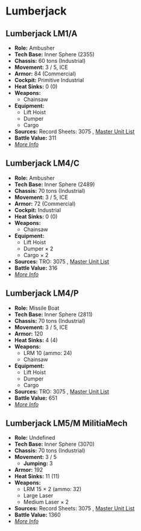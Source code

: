 # Lumberjack 

## Lumberjack LM1/A 

- **Role:** Ambusher 
- **Tech Base:** Inner Sphere (2355) 
- **Chassis:** 60 tons (Industrial) 
- **Movement:** 3 / 5, ICE 
- **Armor:** 84 (Commercial) 
- **Cockpit:** Primitive Industrial 
- **Heat Sinks:** 0 (0) 
- **Weapons:** 
  - Chainsaw 
- **Equipment:** 
  - Lift Hoist 
  - Dumper 
  - Cargo 
- **Sources:** Record Sheets: 3075 , [Master Unit List](http://masterunitlist.info/Unit/Details/4545) 
- **Battle Value:** 311 
- [*More Info*](lumberjack/lumberjack_lm1_a.md) 

## Lumberjack LM4/C 

- **Role:** Ambusher 
- **Tech Base:** Inner Sphere (2489) 
- **Chassis:** 70 tons (Industrial) 
- **Movement:** 3 / 5, ICE 
- **Armor:** 72 (Commercial) 
- **Cockpit:** Industrial 
- **Heat Sinks:** 0 (0) 
- **Weapons:** 
  - Chainsaw 
- **Equipment:** 
  - Lift Hoist 
  - Dumper × 2 
  - Cargo × 2 
- **Sources:** TRO: 3075 , [Master Unit List](http://masterunitlist.info/Unit/Details/1960) 
- **Battle Value:** 316 
- [*More Info*](lumberjack/lumberjack_lm4_c.md) 

## Lumberjack LM4/P 

- **Role:** Missile Boat 
- **Tech Base:** Inner Sphere (2811) 
- **Chassis:** 70 tons (Industrial) 
- **Movement:** 3 / 5, ICE 
- **Armor:** 120 
- **Heat Sinks:** 4 (4) 
- **Weapons:** 
  - LRM 10 (ammo: 24) 
  - Chainsaw 
- **Equipment:** 
  - Lift Hoist 
  - Dumper 
  - Cargo 
- **Sources:** TRO: 3075 , [Master Unit List](http://masterunitlist.info/Unit/Details/1961) 
- **Battle Value:** 651 
- [*More Info*](lumberjack/lumberjack_lm4_p.md) 

## Lumberjack LM5/M MilitiaMech 

- **Role:** Undefined 
- **Tech Base:** Inner Sphere (3070) 
- **Chassis:** 70 tons (Industrial) 
- **Movement:** 3 / 5 
  - **Jumping:** 3 
- **Armor:** 192 
- **Heat Sinks:** 11 (11) 
- **Weapons:** 
  - LRM 15 × 2 (ammo: 32) 
  - Large Laser 
  - Medium Laser × 2 
- **Sources:** Record Sheets: 3075 , [Master Unit List](http://masterunitlist.info/Unit/Details/7177) 
- **Battle Value:** 1360 
- [*More Info*](lumberjack/lumberjack_lm5_m_militiamech.md) 

